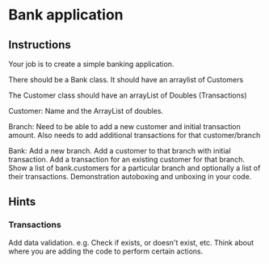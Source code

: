 # Bank application

## Instructions

Your job is to create a simple banking application.

There should be a Bank class.
It should have an arraylist of Customers

The Customer class should have an arrayList of Doubles (Transactions)

Customer: 
Name and the ArrayList of doubles.

Branch:
Need to be able to add a new customer and initial transaction amount.
Also needs to add additional transactions for that customer/branch

Bank: Add a new branch.
Add a customer to that branch with initial transaction.
Add a transaction for an existing customer for that branch.
Show a list of bank.customers for a particular branch and optionally a list
of their transactions.
Demonstration autoboxing and unboxing in your code.

## Hints

### Transactions
Add data validation.
e.g. Check if exists, or doesn't exist, etc.
Think about where you are adding the code to perform certain actions.